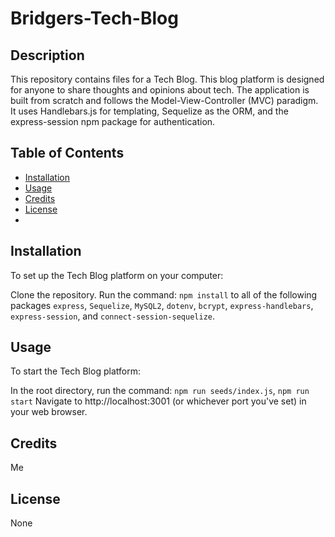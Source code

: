 # Bridgers-Tech-Blog

## Description

This repository contains files for a Tech Blog. This blog platform is designed for anyone to share thoughts and opinions about tech. The application is built from scratch and follows the Model-View-Controller (MVC) paradigm. It uses Handlebars.js for templating, Sequelize as the ORM, and the express-session npm package for authentication.

## Table of Contents

- [Installation](#installation)
- [Usage](#usage)
- [Credits](#credits)
- [License](#license)
- 
## Installation

To set up the Tech Blog platform on your computer:

Clone the repository.
Run the command: `npm install` to all of the following packages
`express`, `Sequelize`, `MySQL2`, `dotenv`, `bcrypt`, `express-handlebars`, `express-session`, and `connect-session-sequelize`.

## Usage

To start the Tech Blog platform:

In the root directory, run the command: `npm run seeds/index.js`, `npm run start`
Navigate to http://localhost:3001 (or whichever port you've set) in your web browser.

## Credits

Me

## License

None

